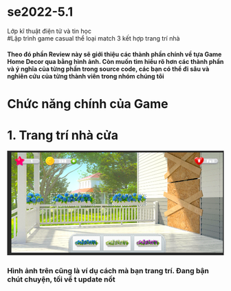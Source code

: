# se2022-5.1
Lớp kĩ thuật điện tử và tin học<br>
#Lập trình game casual thể loại match 3 kết hợp trang trí nhà
<h4>Theo đó phần Review này sẽ giới thiệu các thành phần chính về tựa Game Home Decor qua bằng hình ảnh. Còn muốn tìm hiểu rõ hơn các thành phần và ý nghĩa của từng phần trong source code, các bạn có thể đi sâu và nghiên cứu của từng thành viên trong nhóm chúng tôi</h4>
<h1 style="justify:center">Chức năng chính của Game</h1>
<h1 style="justify:center">1. Trang trí nhà cửa</h1>
<img src="https://github.com/KyoGren/se2022-5.1/blob/TungNguyen/Decorate/Decorate_Img/Frenceprops_1.png">
<h3>Hình ảnh trên cũng là ví dụ cách mà bạn trang trí. Đang bận chút chuyện, tối về t update nốt</h3>
